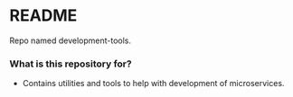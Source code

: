 # README #
Repo named development-tools.

### What is this repository for? ###
* Contains utilities and tools to help with development of microservices.

